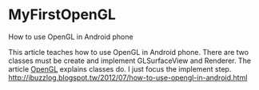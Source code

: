 MyFirstOpenGL
=============

How to use OpenGL in Android phone


This article  teaches how to use OpenGL in Android phone.
There are two classes must be create and implement GLSurfaceView and Renderer.
The article [OpenGL](http://developer.android.com/guide/topics/graphics/opengl.html) explains classes do. I just focus the implement step.<br>
http://ibuzzlog.blogspot.tw/2012/07/how-to-use-opengl-in-android.html



